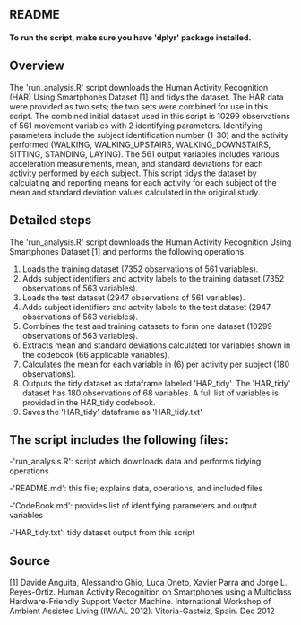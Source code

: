 ## README

#### To run the script, make sure you have 'dplyr' package installed.

## Overview

The 'run_analysis.R' script downloads the Human Activity Recognition (HAR) Using Smartphones Dataset [1] and tidys the dataset.  The HAR data were provided as two sets; the two sets were combined for use in this script.  The combined initial dataset used in this script is 10299 observations of 561 movement variables with 2 identifying parameters.  Identifying parameters include the subject identification number (1-30) and the activity performed (WALKING, WALKING_UPSTAIRS, WALKING_DOWNSTAIRS, SITTING, STANDING, LAYING).  The 561 output variables includes various acceleration measurements, mean, and standard deviations for each activity performed by each subject.  This script tidys the dataset by calculating and reporting means for each activity for each subject of the mean and standard deviation values calculated in the original study.

## Detailed steps

The 'run_analysis.R' script downloads the Human Activity Recognition Using Smartphones Dataset [1] and performs the following operations:

1) Loads the training dataset (7352 observations of 561 variables).
2) Adds subject identifiers and actvity labels to the training dataset (7352 observations of 563 variables).
3) Loads the test dataset (2947 observations of 561 variables).
4) Adds subject identifiers and actvity labels to the test dataset (2947 observations of 563 variables).
5) Combines the test and training datasets to form one dataset (10299 observations of 563 variables).
6) Extracts mean and standard deviations calculated for variables shown in the codebook (66 applicable variables).
7) Calculates the mean for each variable in (6) per activity per subject (180 observations).
8) Outputs the tidy dataset as dataframe labeled 'HAR_tidy'.  The 'HAR_tidy' dataset has 180 observations of 68 variables.  A full list of variables is provided in the HAR_tidy codebook.
9) Saves the 'HAR_tidy' dataframe as 'HAR_tidy.txt'

## The script includes the following files:

-'run_analysis.R': script which downloads data and performs tidying operations

-'README.md': this file; explains data, operations, and included files

-'CodeBook.md': provides list of identifying parameters and output variables

-'HAR_tidy.txt': tidy dataset output from this script

## Source

[1] Davide Anguita, Alessandro Ghio, Luca Oneto, Xavier Parra and Jorge L. Reyes-Ortiz. Human Activity Recognition on Smartphones using a Multiclass Hardware-Friendly Support Vector Machine. International Workshop of Ambient Assisted Living (IWAAL 2012). Vitoria-Gasteiz, Spain. Dec 2012
